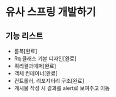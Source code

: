 # 유사 스프링 개발하기

## 기능 리스트
- 롬복[완료]
- Rq 클래스 기본 디자인[완료]
- 쿼리결과매퍼[완료]
- 객체 컨테이너[완료]
- 컨트롤러, 리포지터리 구조[완료]
- 게시물 작성 시 결과를 alert로 보여주고 이동